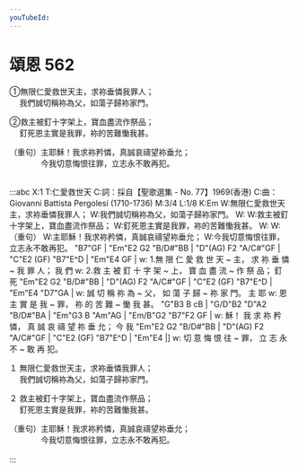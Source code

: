 ```yaml
---
youTubeId: 
---
```


# 頌恩 562
①無限仁愛救世天主，求袮垂憐我罪人；<br>
　 我們誠切稱袮為父，如蕩子歸袮家門。

②救主被釘十字架上，寶血盡流作祭品；<br>
　 釘死恩主實是我罪，袮的苦難慟我甚。

 （重句）主耶穌！我求袮矜憐，真誠哀禱望袮垂允；<br>
 　　　　今我切意悔恨往罪，立志永不敢再犯。
<br><br>


:::abc
X:1
T:仁愛救世天
C:詞：採自【聖歌選集 - No. 77】1969(香港)
C:曲：Giovanni Battista Pergolesi (1710-1736)
M:3/4
L:1/8
K:Em
W:無限仁愛救世天主，求袮垂憐我罪人；
W:我們誠切稱袮為父，如蕩子歸袮家門。
W:
W:救主被釘十字架上，寶血盡流作祭品；
W:釘死恩主實是我罪，袮的苦難慟我甚。
W:
W:（重句）
W:主耶穌！我求袮矜憐，真誠哀禱望袮垂允；
W:今我切意悔恨往罪，立志永不敢再犯。
"B7"GF | "Em"E2 G2 "B/D#"BB | "D"(AG) F2 "A/C#"GF | "C"E2 (GF) "B7"E^D | "Em"E4 GF | 
w: 1.無 限 仁 愛 救 世 天 ~ 主， 求 祢 垂 憐 ~ 我 罪 人； 我 們 
w: 2.救 主 被 釘 十 字 架 ~ 上， 寶 血 盡 流 ~ 作 祭 品； 釘 死 
     "Em"E2 G2 "B/D#"BB | "D"(AG) F2 "A/C#"GF | "C"E2 (GF) "B7"E^D | "Em"E4 "D7"GA |
w: 誠 切 稱 祢 為 ~ 父， 如 蕩 子 歸 ~ 祢 家 門。 主 耶 
w: 恩 主 實 是 我 ~ 罪， 祢 的 苦 難 ~ 慟 我 甚。
     "G"B3 B cB  | "G/D"B2 "D"A2 "B/D#"BA | "Em"G3 B "Am"AG    | "Em/B"G2 "B7"F2 GF | 
w: 穌！ 我 求 祢 矜 憐， 真 誠 哀 禱 望 祢 垂 允； 今 我 
     "Em"E2 G2 "B/D#"BB | "D"(AG) F2 "A/C#"GF | "C"E2 (GF) "B7"E^D | "Em"E4 |]
w: 切 意 悔 恨 往 ~ 罪， 立 志 永 不 ~ 敢 再 犯。

１ 無限仁愛救世天主，求袮垂憐我罪人；<br>
　 我們誠切稱袮為父，如蕩子歸袮家門。

２ 救主被釘十字架上，寶血盡流作祭品；<br>
　 釘死恩主實是我罪，袮的苦難慟我甚。

 （重句）主耶穌！我求袮矜憐，真誠哀禱望袮垂允；<br>
 　　　　今我切意悔恨往罪，立志永不敢再犯。
<br><br>
:::
